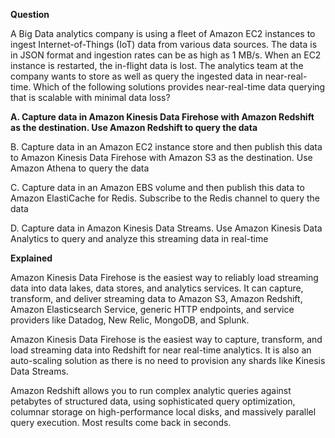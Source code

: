 **Question**

A Big Data analytics company is using a fleet of Amazon EC2 instances to ingest Internet-of-Things (IoT) data from various data sources. The data is in JSON format and ingestion rates can be as high as 1 MB/s. When an EC2 instance is restarted, the in-flight data is lost. The analytics team at the company wants to store as well as query the ingested data in near-real-time.
Which of the following solutions provides near-real-time data querying that is scalable with minimal data loss?

**A. Capture data in Amazon Kinesis Data Firehose with Amazon Redshift as the destination. Use Amazon Redshift to query the data**

B. Capture data in an Amazon EC2 instance store and then publish this data to Amazon Kinesis Data Firehose with Amazon S3 as the destination. Use Amazon Athena to query the data

C. Capture data in an Amazon EBS volume and then publish this data to Amazon ElastiCache for Redis. Subscribe to the Redis channel to query the data

D. Capture data in Amazon Kinesis Data Streams. Use Amazon Kinesis Data Analytics to query and analyze this streaming data in real-time

**Explained**

Amazon Kinesis Data Firehose is the easiest way to reliably load streaming data into data lakes, data stores, and analytics services. It can capture, transform, and deliver streaming data to Amazon S3, Amazon Redshift, Amazon Elasticsearch Service, generic HTTP endpoints, and service providers like Datadog, New Relic, MongoDB, and Splunk.

Amazon Kinesis Data Firehose is the easiest way to capture, transform, and load streaming data into Redshift for near real-time analytics. It is also an auto-scaling solution as there is no need to provision any shards like Kinesis Data Streams.

Amazon Redshift allows you to run complex analytic queries against petabytes of structured data, using sophisticated query optimization, columnar storage on high-performance local disks, and massively parallel query execution. Most results come back in seconds.